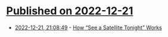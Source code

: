 # [Published on 2022-12-21](index.md)

* [2022-12-21, 21:08:49](https://news.ycombinator.com/item?id=34086421) - [How “See a Satellite Tonight” Works](https://james.darpinian.com/blog/how-see-a-satellite-tonight-works)
